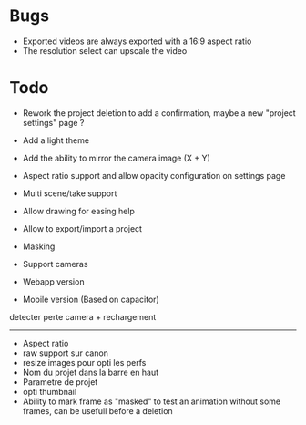 # Bugs
- Exported videos are always exported with a 16:9 aspect ratio
- The resolution select can upscale the video

# Todo

- Rework the project deletion to add a confirmation, maybe a new "project settings" page ?

- Add a light theme

- Add the ability to mirror the camera image (X + Y)

- Aspect ratio support and allow opacity configuration on settings page
- Multi scene/take support
- Allow drawing for easing help
- Allow to export/import a project
- Masking
- Support cameras
- Webapp version
- Mobile version (Based on capacitor)

detecter perte camera + rechargement

---
- Aspect ratio
- raw support sur canon
- resize images pour opti les perfs
- Nom du projet dans la barre en haut
- Parametre de projet
- opti thumbnail
- Ability to mark frame as "masked" to test an animation without some frames, can be usefull before a deletion

